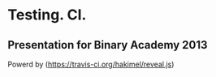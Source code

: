 # Testing. CI.

## Presentation for Binary Academy 2013

Powerd by (https://travis-ci.org/hakimel/reveal.js)
